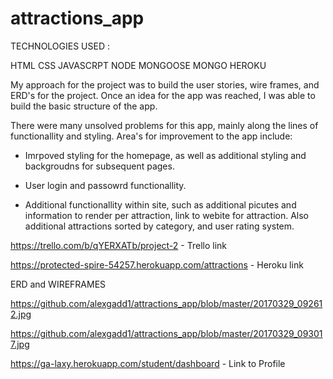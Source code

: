 # attractions_app


TECHNOLOGIES USED :

HTML
CSS
JAVASCRPT
NODE
MONGOOSE
MONGO
HEROKU

My approach for the project was to build the user stories, wire frames, and ERD's for the project.  Once an idea for the app was
reached, I was able to build the basic structure of the app.  


There were many unsolved problems for this app, mainly along the lines of functionallity and styling.  Area's for improvement to 
the app include:

- Imrpoved styling for the homepage, as well as additional styling and backgroudns for subsequent pages.

- User login and passowrd functionallity.

- Additional functionallity within site, such as additional picutes and information to render per attraction, link to webite for attraction.  Also additional attractions sorted by category, and user rating system.

https://trello.com/b/qYERXATb/project-2 - Trello link

https://protected-spire-54257.herokuapp.com/attractions - Heroku link

ERD and WIREFRAMES

https://github.com/alexgadd1/attractions_app/blob/master/20170329_092612.jpg

https://github.com/alexgadd1/attractions_app/blob/master/20170329_093017.jpg

https://ga-laxy.herokuapp.com/student/dashboard - Link to Profile
